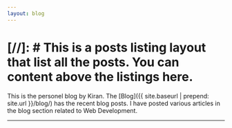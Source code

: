 ```yaml
---
layout: blog
---
```


# [//]: # This is a posts listing layout that list all the posts. You can content above the listings here.

This is the personel blog by Kiran. The [Blog]({{ site.baseurl | prepend: site.url }}/blog/) has the recent blog posts. I have posted various articles in the blog section related to Web Development.

---
